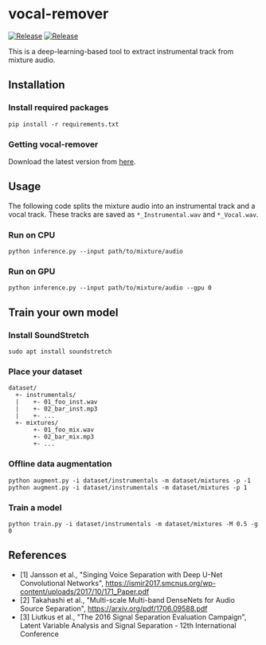# vocal-remover

[![Release](https://img.shields.io/github/release/tsurumeso/vocal-remover.svg)](https://github.com/tsurumeso/vocal-remover/releases/latest)
[![Release](https://img.shields.io/github/downloads/tsurumeso/vocal-remover/total.svg)](https://github.com/tsurumeso/vocal-remover/releases)

This is a deep-learning-based tool to extract instrumental track from mixture audio.

## Installation

### Install required packages
```
pip install -r requirements.txt
```

### Getting vocal-remover
Download the latest version from [here](https://github.com/tsurumeso/vocal-remover/releases).

## Usage
The following code splits the mixture audio into an instrumental track and a vocal track. These tracks are saved as `*_Instrumental.wav` and `*_Vocal.wav`.

### Run on CPU
```
python inference.py --input path/to/mixture/audio
```

### Run on GPU
```
python inference.py --input path/to/mixture/audio --gpu 0
```

## Train your own model

### Install SoundStretch
```
sudo apt install soundstretch
```

### Place your dataset

```
dataset/
  +- instrumentals/
  |    +- 01_foo_inst.wav
  |    +- 02_bar_inst.mp3
  |    +- ...
  +- mixtures/
       +- 01_foo_mix.wav
       +- 02_bar_mix.mp3
       +- ...
```

### Offline data augmentation
```
python augment.py -i dataset/instrumentals -m dataset/mixtures -p -1
python augment.py -i dataset/instrumentals -m dataset/mixtures -p 1
```

### Train a model
```
python train.py -i dataset/instrumentals -m dataset/mixtures -M 0.5 -g 0
```

## References
- [1] Jansson et al., "Singing Voice Separation with Deep U-Net Convolutional Networks", https://ismir2017.smcnus.org/wp-content/uploads/2017/10/171_Paper.pdf
- [2] Takahashi et al., "Multi-scale Multi-band DenseNets for Audio Source Separation", https://arxiv.org/pdf/1706.09588.pdf
- [3] Liutkus et al., "The 2016 Signal Separation Evaluation Campaign", Latent Variable Analysis and Signal Separation - 12th International Conference
